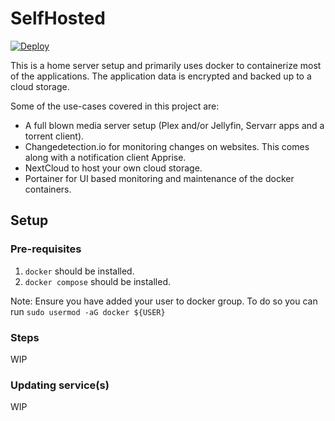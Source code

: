 # SelfHosted
[![Deploy](https://github.com/6ameDev/selfhosted/actions/workflows/deploy.yml/badge.svg)](https://github.com/6ameDev/selfhosted/actions/workflows/deploy.yml)

This is a home server setup and primarily uses docker to containerize most of the applications. The application data is encrypted and backed up to a cloud storage.

Some of the use-cases covered in this project are:
- A full blown media server setup (Plex and/or Jellyfin, Servarr apps and a torrent client).
- Changedetection.io for monitoring changes on websites. This comes along with a notification client Apprise.
- NextCloud to host your own cloud storage.
- Portainer for UI based monitoring and maintenance of the docker containers.

## Setup

### Pre-requisites
1. `docker` should be installed.
2. `docker compose` should be installed.

Note: Ensure you have added your user to docker group. To do so you can run `sudo usermod -aG docker ${USER}`

### Steps
WIP

### Updating service(s)
WIP
